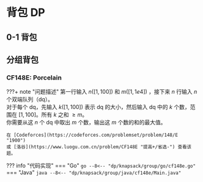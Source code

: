 # 背包 DP

## 0-1 背包

## 分组背包

### CF148E: Porcelain

???+ note "问题描述"
    第一行输入 $n([1,100])$ 和 $m([1,1e4])$ ，接下来 $n$ 行输入 $n$ 个双端队列（dq）。<br>
    对于每个 dq，先输入 $k([1,100])$ 表示 dq 的大小，然后输入 dq 中的 $k$ 个数，范围在 $[1,100]$。所有 $k$ 之和 $≥m$。<br>
    你需要从这 $n$ 个 dq 中取出 $m$ 个数，输出这 $m$ 个数的和的最大值。

    在 [Codeforces](https://codeforces.com/problemset/problem/148/E "1900")
    或 [洛谷](https://www.luogu.com.cn/problem/CF148E "提高+/省选-") 查看该题。

??? info "代码实现"
    === "Go"
        ```go
        --8<-- "dp/knapsack/group/go/cf148e.go"
        ```
    === "Java"
        ```java
        --8<-- "dp/knapsack/group/java/cf148e/Main.java"
        ```
